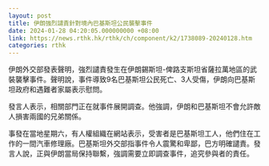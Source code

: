 ```yaml
---
layout: post
title: 伊朗強烈譴責針對境內巴基斯坦公民襲擊事件
date: 2024-01-28 04:20:05.000000000 +08:00
link: https://news.rthk.hk/rthk/ch/component/k2/1738089-20240128.htm
categories: rthk
---
```


伊朗外交部發表聲明，強烈譴責發生在伊朗錫斯坦-俾路支斯坦省薩拉萬地區的武裝襲擊事件。聲明說，事件導致9名巴基斯坦公民死亡、3人受傷，伊朗向巴基斯坦政府和遇難者家屬表示慰問。

發言人表示，相關部門正在就事件展開調查。他強調，伊朗和巴基斯坦不會允許敵人損害兩國的兄弟關係。

事發在當地星期六，有人權組織在網站表示，受害者是巴基斯坦工人，他們住在工作的一間汽車修理廠。巴基斯坦外交部指事件令人震驚和卑鄙，巴方明確譴責。發言人說，正與伊朗當局保持聯繫，強調需要立即調查事件，追究參與者的責任。
